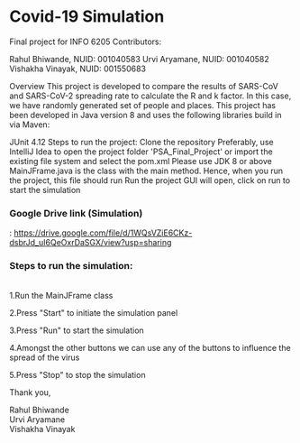 <b><h1>Covid-19 Simulation</h1></b>

Final project for INFO 6205
Contributors:

Rahul Bhiwande, NUID: 001040583
Urvi Aryamane, NUID: 001040582
Vishakha Vinayak, NUID: 001550683

Overview
This project is developed to compare the results of SARS-CoV and SARS-CoV-2 spreading rate to calculate the R and k factor. In this case, we have randomly generated set of people and places.
This project has been developed in Java version 8 and uses the following libraries build in via Maven:

JUnit 4.12
Steps to run the project:
Clone the repository
Preferably, use IntelliJ Idea to open the project folder 'PSA_Final_Project' or import the existing file system and select the pom.xml
Please use JDK 8 or above
MainJFrame.java is the class with the main method. Hence, when you run the project, this file should run
Run the project
GUI will open, click on run to start the simulation


<b><h3>Google Drive link (Simulation)</h3></b> : https://drive.google.com/file/d/1WQsVZiE6CKz-dsbrJd_uI6QeOxrDaSGX/view?usp=sharing

<b><h3>Steps to run the simulation:</h3></b> <br />
1.Run the MainJFrame class

2.Press "Start" to initiate the simulation panel <br /> 

3.Press "Run" to start the simulation <br /> 

4.Amongst the other buttons we can use any of the buttons to influence the spread of the virus <br /> 

5.Press "Stop" to stop the simulation <br /> 

Thank you,

Rahul Bhiwande <br /> 
Urvi Aryamane <br /> 
Vishakha Vinayak <br /> 

